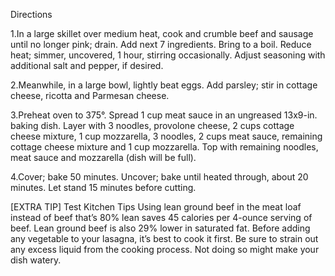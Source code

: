 Directions

1.In a large skillet over medium heat, cook and crumble beef and sausage until no longer pink; drain. Add next 7 ingredients. Bring to a boil. Reduce heat; simmer, uncovered, 1 hour, stirring occasionally. Adjust seasoning with additional salt and pepper, if desired.

2.Meanwhile, in a large bowl, lightly beat eggs. Add parsley; stir in cottage cheese, ricotta and Parmesan cheese.

3.Preheat oven to 375°. Spread 1 cup meat sauce in an ungreased 13x9-in. baking dish. Layer with 3 noodles, provolone cheese, 2 cups cottage cheese mixture, 1 cup mozzarella, 3 noodles, 2 cups meat sauce, remaining cottage cheese mixture and 1 cup mozzarella. Top with remaining noodles, meat sauce and mozzarella (dish will be full).

4.Cover; bake 50 minutes. Uncover; bake until heated through, about 20 minutes. Let stand 15 minutes before cutting.

[EXTRA TIP] Test Kitchen Tips
Using lean ground beef in the meat loaf instead of beef that’s 80% lean saves 45 calories per 4-ounce serving of beef. Lean ground beef is also 29% lower in saturated fat.
Before adding any vegetable to your lasagna, it’s best to cook it first. Be sure to strain out any excess liquid from the cooking process. Not doing so might make your dish watery.